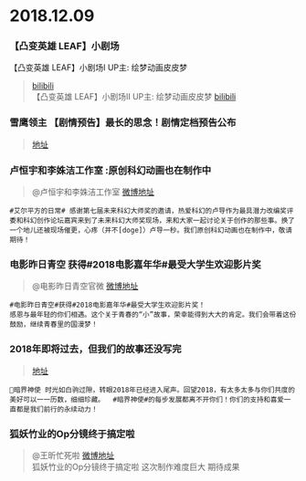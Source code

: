 # 2018.12.09

### 【凸变英雄 LEAF】小剧场
【凸变英雄 LEAF】小剧场Ⅰ UP主: 绘梦动画皮皮梦
> [bilibili](https://www.bilibili.com/video/av37623045/)  
【凸变英雄 LEAF】小剧场Ⅱ UP主: 绘梦动画皮皮梦
> [bilibili](https://www.bilibili.com/video/av37623186/)  


###  雪鹰领主 【剧情预告】最长的思念！剧情定档预告公布 
>[地址](https://v.qq.com/x/cover/sifd2an7kx2h9h8/u0029629hv5.html)

### 卢恒宇和李姝洁工作室 :原创科幻动画也在制作中
> @卢恒宇和李姝洁工作室  [微博地址](https://weibo.com/2558635914/H6pZrlJP8)   
```
#艾尔平方的日常# 感谢第七届未来科幻大师奖的邀请，热爱科幻的卢导作为最具潜力改编奖评委和科幻创作论坛嘉宾来到了未来科幻大师奖现场，来和大家一起讨论关于创作的那些事。换了一个地儿还被现场催更，心疼（并不[doge]）卢导一秒。我们原创科幻动画也在制作中，敬请期待！ ​​​​ 
```
### 电影昨日青空 获得#2018电影嘉年华#最受大学生欢迎影片奖
> @电影昨日青空官微  [微博地址](https://weibo.com/5021665611/H6sMorSqH)  
```
#电影昨日青空#获得#2018电影嘉年华#最受大学生欢迎影片奖！
感恩与最年轻的你们相遇。这个关于青春的“小”故事，荣幸能得到大大的肯定。我们会带着这份鼓励，继续青春里的国漫梦！ ​​​​ 

```



### 2018年即将过去，但我们的故事还没写完
>[地址](https://weibo.com/ttarticle/p/show?id=2309404315420231345572)
```
暗界神使 时光如白驹过隙，转眼2018年已经进入尾声。回望2018，有太多太多与你们共度的美好可以一一历数，细细珍藏。  #暗界神使#的每步发展都离不开你们！你们的支持和喜爱一直都是我们前行的永续动力！ 
```


###  狐妖竹业的Op分镜终于搞定啦 

>@王昕忙死啦  [微博地址](https://weibo.com/2785787420/H6tBTeNy5)  
>狐妖竹业的Op分镜终于搞定啦 这次制作难度巨大 期待成果 ​​​​ 
